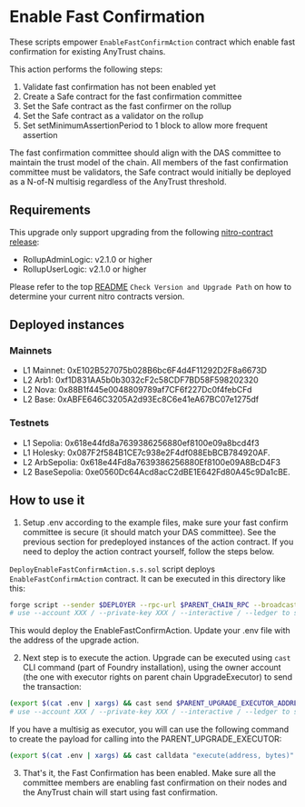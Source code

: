 # Enable Fast Confirmation
These scripts empower `EnableFastConfirmAction` contract which enable fast confirmation for existing AnyTrust chains.

This action performs the following steps:

1. Validate fast confirmation has not been enabled yet
1. Create a Safe contract for the fast confirmation committee
1. Set the Safe contract as the fast confirmer on the rollup
1. Set the Safe contract as a validator on the rollup
1. Set setMinimumAssertionPeriod to 1 block to allow more frequent assertion

The fast confirmation committee should align with the DAS committee to maintain the trust model of the chain. All members of the fast confirmation committee must be validators, the Safe contract would initially be deployed as a N-of-N multisig regardless of the AnyTrust threshold.

## Requirements

This upgrade only support upgrading from the following [nitro-contract release](https://github.com/OffchainLabs/nitro-contracts/releases):

- RollupAdminLogic: v2.1.0 or higher
- RollupUserLogic: v2.1.0 or higher

Please refer to the top [README](../../README.md) `Check Version and Upgrade Path` on how to determine your current nitro contracts version.

## Deployed instances

### Mainnets
- L1 Mainnet: 0xE102B527075b028B6bc6F4d4F11292D2F8a6673D
- L2 Arb1: 0xf1D831AA5b0b3032cF2c58CDF7BD58F598202320
- L2 Nova: 0x88B1f445e0048809789af7CF6f227Dc0f4febCFd
- L2 Base: 0xABFE646C3205A2d93Ec8C6e41eA67BC07e1275df

### Testnets
- L1 Sepolia: 0x618e44fd8a7639386256880ef8100e09a8bcd4f3
- L1 Holesky: 0x087F2f584B1CE7c938e2F4df088EbBCB784920AF.
- L2 ArbSepolia: 0x618e44Fd8a7639386256880Ef8100e09A8BcD4F3
- L2 BaseSepolia: 0xe0560Dc64Acd8acC2dBE1E642Fd80A45c9Da1cBE.

## How to use it
1. Setup .env according to the example files, make sure your fast confirm committee is secure (it should match your DAS committee). See the previous section for predeployed instances of the action contract. If you need to deploy the action contract yourself, follow the steps below.

`DeployEnableFastConfirmAction.s.s.sol` script deploys `EnableFastConfirmAction` contract. It can be executed in this directory like this:
```bash
forge script --sender $DEPLOYER --rpc-url $PARENT_CHAIN_RPC --broadcast --slow DeployEnableFastConfirmAction -vvv --verify
# use --account XXX / --private-key XXX / --interactive / --ledger to set the account to send the transaction from
```
This would deploy the EnableFastConfirmAction. Update your .env file with the address of the upgrade action.

2. Next step is to execute the action. Upgrade can be executed using `cast` CLI command (part of Foundry installation), using the owner account (the one with executor rights on parent chain UpgradeExecutor) to send the transaction:
```bash
(export $(cat .env | xargs) && cast send $PARENT_UPGRADE_EXECUTOR_ADDRESS "execute(address, bytes)" $UPGRADE_ACTION_ADDRESS $(cast calldata "perform(address, address[], uint256, uint256)" $ROLLUP \[$FAST_CONFIRM_COMMITTEE\] $THRESHOLD $SALT) --rpc-url $PARENT_CHAIN_RPC --account EXECUTOR)
# use --account XXX / --private-key XXX / --interactive / --ledger to set the account to send the transaction from
```

If you have a multisig as executor, you will can use the following command to create the payload for calling into the PARENT_UPGRADE_EXECUTOR:
```bash
(export $(cat .env | xargs) && cast calldata "execute(address, bytes)" $UPGRADE_ACTION_ADDRESS $(cast calldata "perform(address, address[], uint256, uint256)" $ROLLUP \[$FAST_CONFIRM_COMMITTEE\] $THRESHOLD $SALT))
```

3. That's it, the Fast Confirmation has been enabled. Make sure all the committee members are enabling fast confirmation on their nodes and the AnyTrust chain will start using fast confirmation.
